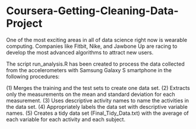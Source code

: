 # Coursera-Getting-Cleaning-Data-Project
One of the most exciting areas in all of data science right now is wearable computing. Companies like Fitbit, Nike, and Jawbone Up are racing to develop the most advanced algorithms to attract new users. 

The script run_analysis.R has been created to process the data collected from the accelerometers with Samsung Galaxy S smartphone in the following procedures:

(1) Merges the training and the test sets to create one data set.
(2) Extracts only the measurements on the mean and standard deviation for each measurement.
(3) Uses descriptive activity names to name the activities in the data set.
(4) Appropriately labels the data set with descriptive variable names.
(5) Creates a tidy data set (Final_Tidy_Data.txt) with the average of each variable for each activity and each subject. 

